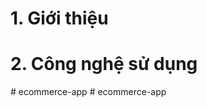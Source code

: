 # 1. Giới thiệu

# 2. Công nghệ sử dụng
#   e c o m m e r c e - a p p  
 #   e c o m m e r c e - a p p  
 